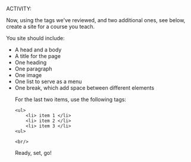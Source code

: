 ACTIVITY:

Now, using the tags we've reviewed, and two additional ones, see below, create a site for a course you teach. 

You site should include:
    <ul>
        <li> A head and a body </li>
        <li> A title for the page </li>
        <li> One heading </li>
        <li> One paragraph </li>
        <li> One image </li>
        <li> One list to serve as a menu </li>
        <li> One break, which add space between different elements</li>

For the last two items, use the following tags:

```
<ul> 
    <li> item 1 </li>
    <li> item 2 </li>
    <li> item 3 </li>
<ul> 
```

```
<br/> 
```

Ready, set, go!